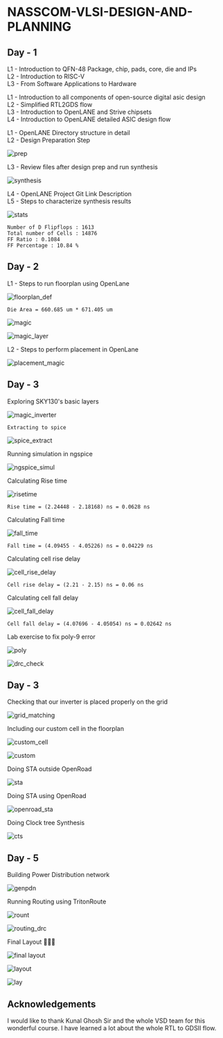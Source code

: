 # NASSCOM-VLSI-DESIGN-AND-PLANNING

## Day - 1

L1 - Introduction to QFN-48 Package, chip, pads, core, die and IPs <br>
L2 - Introduction to RISC-V <br>
L3 - From Software Applications to Hardware 

L1 - Introduction to all components of open-source digital asic design <br>
L2 - Simplified RTL2GDS flow <br>
L3 - Introduction to OpenLANE and Strive chipsets <br>
L4 - Introduction to OpenLANE detailed ASIC design flow

L1 - OpenLANE Directory structure in detail <br>
L2 - Design Preparation Step <br>

![prep](https://github.com/user-attachments/assets/5e4eb3e2-81cf-4d77-a60d-4e1a3103c7bc) <br>

L3 - Review files after design prep and run synthesis <br>

![synthesis](https://github.com/user-attachments/assets/d6fb495e-e7bc-4808-ac1e-d42fe75aab14) <br>

L4 - OpenLANE Project Git Link Description <br>
L5 - Steps to characterize synthesis results <br>

![stats](https://github.com/user-attachments/assets/64671537-dd5a-4e3d-a475-3424f3956048) <br>
```
Number of D Flipflops : 1613
Total number of Cells : 14876
FF Ratio : 0.1084
FF Percentage : 10.84 %
```

## Day - 2 
L1 - Steps to run floorplan using OpenLane

![floorplan_def](https://github.com/user-attachments/assets/554c37a9-1cd9-4534-b63e-a366890d3cb5)
```
Die Area = 660.685 um * 671.405 um
```
![magic](https://github.com/user-attachments/assets/ff53e80d-2ebe-46f0-9aa6-fa724d144932)

![magic_layer](https://github.com/user-attachments/assets/b930442f-2562-4ad4-bd95-e1eb9dac1e36) 

L2 - Steps to perform placement in OpenLane

![placement_magic](https://github.com/user-attachments/assets/cfd31da8-9336-4cdf-befc-2cf31b2e7a7e)

## Day - 3

Exploring SKY130's basic layers

![magic_inverter](https://github.com/user-attachments/assets/dfdaba4b-ca50-4754-bff6-bbbfb79965e7)

```
Extracting to spice
```
![spice_extract](https://github.com/user-attachments/assets/3205086f-1814-4d1d-8d99-a6ca359b0231)


Running simulation in ngspice

![ngspice_simul](https://github.com/user-attachments/assets/a775ff56-132b-480b-92c7-e3f6ef2de777)

Calculating Rise time

![risetime](https://github.com/user-attachments/assets/5f39e81c-5edc-419e-b169-84080a1ef19d)

```
Rise time = (2.24448 - 2.18168) ns = 0.0628 ns
```

Calculating Fall time 

![fall_time](https://github.com/user-attachments/assets/d1971811-63fe-4d33-b9b2-1c16bae8b1e6)

```
Fall time = (4.09455 - 4.05226) ns = 0.04229 ns
```

Calculating cell rise delay

![cell_rise_delay](https://github.com/user-attachments/assets/3d1ca5b8-34a8-426b-8dc3-8f9f8e047df4)

```
Cell rise delay = (2.21 - 2.15) ns = 0.06 ns
```

Calculating cell fall delay

![cell_fall_delay](https://github.com/user-attachments/assets/9599844f-4dec-4870-866c-e479ebec1702)

```
Cell fall delay = (4.07696 - 4.05054) ns = 0.02642 ns
```

Lab exercise to fix poly-9 error 

![poly](https://github.com/user-attachments/assets/c381ef08-8b2b-4eca-b96f-0bfbe89a4ca2)

![drc_check](https://github.com/user-attachments/assets/649a2b86-99bc-4dee-b7c7-bd937ca91eac)


## Day - 3

Checking that our inverter is placed properly on the grid

![grid_matching](https://github.com/user-attachments/assets/d575c2b9-622c-47c4-8d49-ba0dae14d6fe)

Including our custom cell in the floorplan

![custom_cell](https://github.com/user-attachments/assets/4b54f35b-f164-4511-a382-06ec99393564)

![custom](https://github.com/user-attachments/assets/3c5045cb-c77f-4d86-8eb6-f03c0cf6a2f9)

Doing STA outside OpenRoad

![sta](https://github.com/user-attachments/assets/fe449856-2f1a-49cc-8d8d-410206bd5f58)

Doing STA using OpenRoad

![openroad_sta](https://github.com/user-attachments/assets/3c24586e-6522-42ba-8630-9610e2f039ae)

Doing Clock tree Synthesis

![cts](https://github.com/user-attachments/assets/77b28b07-307c-47ce-a43b-b6388ba5e7e1)


## Day - 5

Building Power Distribution network 

![genpdn](https://github.com/user-attachments/assets/f23a4197-f7dd-474c-b886-d5a5e8820e6a)

Running Routing using TritonRoute

![rount](https://github.com/user-attachments/assets/a5ebfd19-1b33-4d75-b327-25b35c215cf7)

![routing_drc](https://github.com/user-attachments/assets/031f64ad-c96d-441e-aad5-49ac8ac72737)

Final Layout 🥳🥳🥳

![final layout](https://github.com/user-attachments/assets/cc543364-52a4-4501-b28c-7f26663392f5)

![layout](https://github.com/user-attachments/assets/4aecb4b0-ceb6-4638-bbf2-f7d3e12e7a9f)

![lay](https://github.com/user-attachments/assets/5dfb7674-b93d-4475-8fb4-095c4ffc059f)

## Acknowledgements

I would like to thank Kunal Ghosh Sir and the whole VSD team for this wonderful course. I have learned a lot about the whole RTL to GDSII flow.






